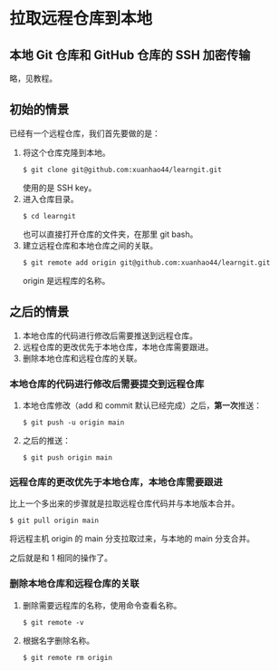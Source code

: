 # 拉取远程仓库到本地

## 本地 Git 仓库和 GitHub 仓库的 SSH 加密传输

略，见教程。

## 初始的情景

已经有一个远程仓库，我们首先要做的是：

1. 将这个仓库克隆到本地。
	```
	$ git clone git@github.com:xuanhao44/learngit.git
	```
	使用的是 SSH key。
2. 进入仓库目录。
	```
	$ cd learngit
	```
	也可以直接打开仓库的文件夹，在那里 git bash。
3. 建立远程仓库和本地仓库之间的关联。
	```
	$ git remote add origin git@github.com:xuanhao44/learngit.git
	```
	origin 是远程库的名称。

## 之后的情景

1. 本地仓库的代码进行修改后需要推送到远程仓库。
2. 远程仓库的更改优先于本地仓库，本地仓库需要跟进。
3. 删除本地仓库和远程仓库的关联。

### 本地仓库的代码进行修改后需要提交到远程仓库

1. 本地仓库修改（add 和 commit 默认已经完成）之后，**第一次**推送：
	```
	$ git push -u origin main
	```
2. 之后的推送：
	```
	$ git push origin main
	```

### 远程仓库的更改优先于本地仓库，本地仓库需要跟进

比上一个多出来的步骤就是拉取远程仓库代码并与本地版本合并。
```
$ git pull origin main
```
将远程主机 origin 的 main 分支拉取过来，与本地的 main 分支合并。

之后就是和 1 相同的操作了。

### 删除本地仓库和远程仓库的关联

1. 删除需要远程库的名称，使用命令查看名称。
	```
	$ git remote -v
	```
2. 根据名字删除名称。
	```
	$ git remote rm origin
	```


